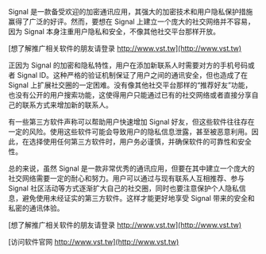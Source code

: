 Signal 是一款备受欢迎的加密通讯应用，其强大的加密技术和用户隐私保护措施赢得了广泛的好评。然而，要想在 Signal 上建立一个庞大的社交网络并不容易，因为 Signal 本身注重用户隐私和安全，不像其他社交平台那样开放。

[想了解推广相关软件的朋友请登录 http://www.vst.tw](http://www.vst.tw)

正因为 Signal 的加密和隐私特性，用户在添加新联系人时需要对方的手机号码或者 Signal ID。这种严格的验证机制保证了用户之间的通讯安全，但也造成了在 Signal 上扩展社交圈的一定困难。没有像其他社交平台那样的“推荐好友”功能，也没有公开的用户搜索功能，这使得用户只能通过已有的社交网络或者直接分享自己的联系方式来增加新的联系人。

有一些第三方软件声称可以帮助用户快速增加 Signal 好友，但这些软件往往存在一定的风险。使用这些软件可能会导致用户的隐私信息泄露，甚至被恶意利用。因此，在选择使用任何第三方软件时，用户务必谨慎，并确保软件的可靠性和安全性。

总的来说，虽然 Signal 是一款非常优秀的通讯应用，但要在其中建立一个庞大的社交网络需要一定的耐心和努力。用户可以通过与现有联系人互相推荐、参与 Signal 社区活动等方式逐渐扩大自己的社交圈，同时也要注意保护个人隐私信息，避免使用未经证实的第三方软件。这样才能更好地享受 Signal 带来的安全和私密的通讯体验。

[想了解推广相关软件的朋友请登录 http://www.vst.tw](http://www.vst.tw)


[访问软件官网 http://www.vst.tw](http://www.vst.tw)
